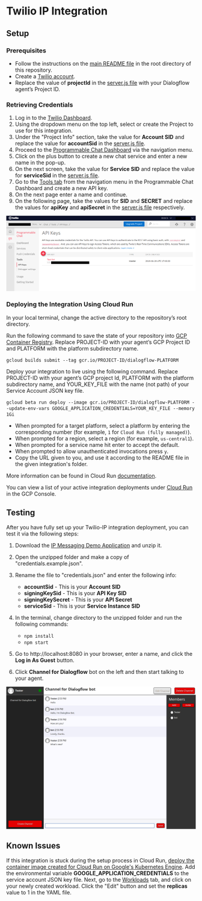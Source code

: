 # Twilio IP Integration

## Setup

### Prerequisites

- Follow the instructions on the [main README file](https://github.com/GoogleCloudPlatform/dialogflow-integrations#readme) in the root directory of this repository.
- Create a [Twilio account](https://www.twilio.com/try-twilio).
- Replace the value of __projectId__ in the [server.js file](https://github.com/GoogleCloudPlatform/dialogflow-integrations/blob/03676af04840c21c12e2590393d5542602591bee/twilio-ip/server.js#L30) with your Dialogflow agent’s Project ID.

### Retrieving Credentials

1. Log in to the [Twilio Dashboard](https://www.twilio.com/console).
2. Using the dropdown menu on the top left, select or create the Project to use for this integration. 
2. Under the "Project Info" section, take the value for __Account SID__ and replace the value for __accountSid__ in the [server.js file](https://github.com/GoogleCloudPlatform/dialogflow-integrations/blob/03676af04840c21c12e2590393d5542602591bee/twilio-ip/server.js#L31).
3. Proceed to the [Programmable Chat Dashboard](https://www.twilio.com/console/chat/dashboard) via the navigation menu.
4. Click on the plus button to create a new chat service and enter a new name in the pop-up. 
5. On the next screen, take the value for __Service SID__ and replace the value for __serviceSid__ in the [server.js file](https://github.com/GoogleCloudPlatform/dialogflow-integrations/blob/03676af04840c21c12e2590393d5542602591bee/twilio-ip/server.js#L34).
6. Go to the [Tools tab](https://www.twilio.com/console/chat/project/api-keys) from the navigation menu in the Programmable Chat Dashboard and create a new API key. 
7. On the next page enter a name and continue. 
8. On the following page, take the values for __SID__ and __SECRET__ and replace the values for __apiKey__ and __apiSecret__ in the [server.js file](https://github.com/GoogleCloudPlatform/dialogflow-integrations/blob/03676af04840c21c12e2590393d5542602591bee/twilio-ip/server.js#L32-L33) respectively.

![alt text](images/twilio-programmable-chat-credentials.png)

### Deploying the Integration Using Cloud Run

In your local terminal, change the active directory to the repository’s root directory.

Run the following command to save the state of your repository into [GCP Container Registry](https://console.cloud.google.com/gcr/). Replace PROJECT-ID with your agent’s GCP Project ID and PLATFORM with the platform subdirectory name.

```shell
gcloud builds submit --tag gcr.io/PROJECT-ID/dialogflow-PLATFORM
```

Deploy your integration to live using the following command. Replace PROJECT-ID with your agent’s GCP project Id, PLATFORM with the platform subdirectory name, and YOUR_KEY_FILE with the name (not path) of your Service Account JSON key file.

```shell
gcloud beta run deploy --image gcr.io/PROJECT-ID/dialogflow-PLATFORM --update-env-vars GOOGLE_APPLICATION_CREDENTIALS=YOUR_KEY_FILE --memory 1Gi
```

- When prompted for a target platform, select a platform by entering the corresponding number (for example, ``1`` for ``Cloud Run (fully managed)``).
 - When prompted for a region, select a region (for example, ``us-central1``).
 - When prompted for a service name hit enter to accept the default.
 - When prompted to allow unauthenticated invocations press ``y``.
 - Copy the URL given to you, and use it according to the README file in the
 given integration's folder.

More information can be found in Cloud Run
[documentation](https://cloud.google.com/run/docs/deploying).

You can view a list of your active integration deployments under [Cloud Run](https://console.cloud.google.com/run) in the GCP Console.

## Testing

After you have fully set up your Twilio-IP integration deployment, you can test it via the following steps:

1. Download the
[IP Messaging Demo Application](https://github.com/twilio/ip-messaging-demo-js) and unzip it.
2. Open the unzipped folder and make a copy of "credentials.example.json".
3. Rename the file to "credentials.json" and enter the following info:
     * __accountSid__ - This is your __Account SID__
     * __signingKeySid__ - This is your __API Key SID__
     * __signingKeySecret__ - This is your __API Secret__
     * __serviceSid__ - This is your __Service Instance SID__

4. In the terminal, change directory to the unzipped folder and run the following commands:
    * ``npm install``
    * ``npm start``
5. Go to http://localhost:8080 in your browser, enter a name, and click the __Log in As Guest__ button.
6. Click __Channel for Dialogflow__ bot on the left and then start talking to your agent.

![alt text](images/twilio-programmable-chat-testing.png)

## Known Issues

If this integration is stuck during the setup process in Cloud Run, [deploy the container image created for Cloud Run on Google's Kubernetes Engine](https://console.cloud.google.com/kubernetes/workload/deploy). Add the environmental variable __GOOGLE_APPLICATION_CREDENTIALS__ to the service account JSON key file.  Next, go to the [Workloads](https://console.cloud.google.com/kubernetes/workload) tab, and  click on your newly created workload. Click the "Edit" button and set the __replicas__ value to 1 in the YAML file. 
